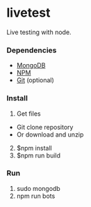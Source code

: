# livetest

Live testing with node.

### Dependencies
* [MongoDB](https://docs.mongodb.com/manual/installation/)
* [NPM](https://www.npmjs.com/get-npm)
* [Git](https://git-scm.com/downloads) (optional)

### Install
1. Get files
  * Git clone repository
  * Or download and unzip
2. $npm install
3. $npm run build

### Run
1. sudo mongodb
2. npm run bots
